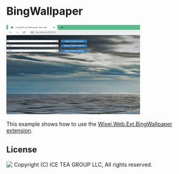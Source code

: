 BingWallpaper
====

<img src="../Support/Images/BingWallPaper.png" width="350" height="233">

This example shows how to use the [Wisej.Web.Ext.BingWallpaper extension](https://github.com/iceteagroup/wisej-extensions/tree/2.2/Wisej.Web.Ext.BingWallpaper).




License
-------
<img src="http://iceteagroup.com/wp-content/uploads/2017/01/Square-64x64-trasp.png" height="20" align="top"> Copyright (C) ICE TEA GROUP LLC, All rights reserved.
